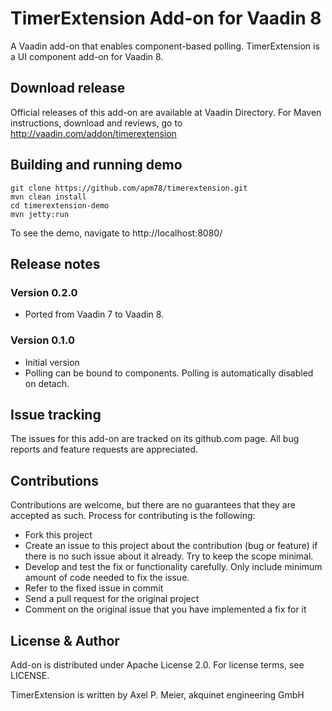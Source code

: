 # TimerExtension Add-on for Vaadin 8

A Vaadin add-on that enables component-based polling.
TimerExtension is a UI component add-on for Vaadin 8.

## Download release

Official releases of this add-on are available at Vaadin Directory. For Maven instructions, download and reviews, go to http://vaadin.com/addon/timerextension

## Building and running demo

    git clone https://github.com/apm78/timerextension.git
    mvn clean install
    cd timerextension-demo
    mvn jetty:run

To see the demo, navigate to http://localhost:8080/

## Release notes

### Version 0.2.0
- Ported from Vaadin 7 to Vaadin 8.

### Version 0.1.0
- Initial version
- Polling can be bound to components. Polling is automatically disabled on detach.

## Issue tracking

The issues for this add-on are tracked on its github.com page. All bug reports and feature requests are appreciated. 

## Contributions

Contributions are welcome, but there are no guarantees that they are accepted as such. Process for contributing is the following:
- Fork this project
- Create an issue to this project about the contribution (bug or feature) if there is no such issue about it already. Try to keep the scope minimal.
- Develop and test the fix or functionality carefully. Only include minimum amount of code needed to fix the issue.
- Refer to the fixed issue in commit
- Send a pull request for the original project
- Comment on the original issue that you have implemented a fix for it

## License & Author

Add-on is distributed under Apache License 2.0. For license terms, see LICENSE.

TimerExtension is written by Axel P. Meier, akquinet engineering GmbH
